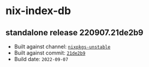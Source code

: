 # nix-index-db
## standalone release 220907.21de2b9
- Built against channel: [`nixpkgs-unstable`](https://github.com/nixos/nixpkgs/tree/nixpkgs-unstable)
- Built against commit: [`21de2b9`](https://github.com/NixOS/nixpkgs/commit/21de2b973f9fee595a7a1ac4693efff791245c34)
- Build date: `2022-09-07`
